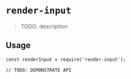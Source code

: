 # `render-input`

> TODO: description

## Usage

```
const renderInput = require('render-input');

// TODO: DEMONSTRATE API
```
